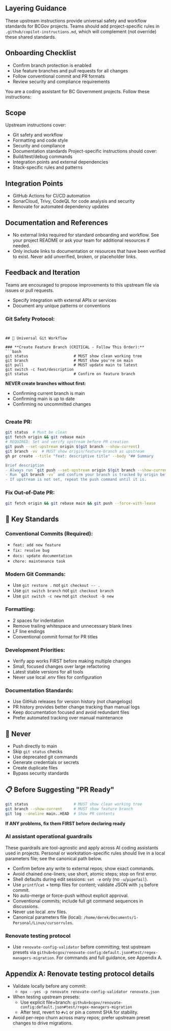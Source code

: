 
<!--
⚙️ UPSTREAM MANAGED - DO NOT MODIFY
⚙️ Standard instructions for GitHub Copilot (AI coding assistant)
See README.md for VS Code settings usage.
-->

## Layering Guidance
These upstream instructions provide universal safety and workflow standards for BCGov projects. Teams should add project-specific rules in `.github/copilot-instructions.md`, which will complement (not override) these shared standards.

## Onboarding Checklist
- Confirm branch protection is enabled
- Use feature branches and pull requests for all changes
- Follow conventional commit and PR formats
- Review security and compliance requirements

You are a coding assistant for BC Government projects. Follow these instructions:

## Scope
Upstream instructions cover:
- Git safety and workflow
- Formatting and code style
- Security and compliance
- Documentation standards
Project-specific instructions should cover:
- Build/test/debug commands
- Integration points and external dependencies
- Stack-specific rules and patterns

## Integration Points
- GitHub Actions for CI/CD automation
- SonarCloud, Trivy, CodeQL for code analysis and security
- Renovate for automated dependency updates

## Documentation and References
- No external links required for standard onboarding and workflow. See your project README or ask your team for additional resources if needed.
- Only include links to documentation or resources that have been verified to exist. Never add unverified, broken, or placeholder links.

## Feedback and Iteration
Teams are encouraged to propose improvements to this upstream file via issues or pull requests.
- Specify integration with external APIs or services
- Document any unique patterns or conventions

### **Git Safety Protocol:**
```


## 🔄 Universal Git Workflow

### **Create Feature Branch (CRITICAL - Follow This Order):**
```bash
git status                    # MUST show clean working tree
git branch                    # MUST show you're on main
git pull                      # MUST update main to latest
git switch -c feat/description
git status                    # Confirm on feature branch
```

**NEVER create branches without first:**
- Confirming current branch is main
- Confirming main is up to date
- Confirming no uncommitted changes
```
```

### **Create PR:**
```bash
git status  # Must be clean
git fetch origin && git rebase main
# REQUIRED: Set and verify upstream before PR creation
git push --set-upstream origin $(git branch --show-current)
git branch -vv  # MUST show origin/feature-branch as upstream
gh pr create --title "feat: descriptive title" --body "## Summary

Brief description
- Always run `git push --set-upstream origin $(git branch --show-current)` after creating or rebasing a feature branch.
- Run `git branch -vv` and confirm your branch is tracked by origin before creating a PR or pushing further changes.
- If upstream is not set, repeat the push command until it is.
```

### **Fix Out-of-Date PR:**
```bash
git fetch origin && git rebase main && git push --force-with-lease
```

## 🚀 Key Standards

### **Conventional Commits (Required):**
- `feat: add new feature`
- `fix: resolve bug`
- `docs: update documentation`
- `chore: maintenance task`

### **Modern Git Commands:**
- Use `git restore .` not `git checkout -- .`
- Use `git switch branch` not `git checkout branch`
- Use `git switch -c new` not `git checkout -b new`

### **Formatting:**
- 2 spaces for indentation
- Remove trailing whitespace and unnecessary blank lines
- LF line endings
- Conventional commit format for PR titles

### **Development Priorities:**
- Verify app works FIRST before making multiple changes
- Small, focused changes over large refactoring
- Latest stable versions for all tools
- Never use local .env files for configuration

### **Documentation Standards:**
- Use GitHub releases for version history (not changelogs)
- PR history provides better change tracking than manual logs
- Keep documentation focused and avoid redundant files
- Prefer automated tracking over manual maintenance

## 🚫 Never

- Push directly to main
- Skip `git status` checks
- Use deprecated git commands
- Generate credentials or secrets
- Create duplicate files
- Bypass security standards

## 📋 Before Suggesting "PR Ready"

```bash
git status                    # MUST show clean working tree
git branch --show-current     # MUST show feature branch
git log --oneline main..HEAD  # Show PR contents
```

**If ANY problems, fix them FIRST before declaring ready**

### AI assistant operational guardrails

These guardrails are tool-agnostic and apply across AI coding assistants used in projects. Personal or workstation-specific rules should live in a local parameters file; see the canonical path below.

- Confirm before any write to external repos; show exact commands.
- Avoid chained one-liners; use short, atomic steps; stop on first error.
- Shell defaults during edit sessions: `set -e` only (no `-u`/`pipefail`).
- Use `printf`/`cat` + temp files for content; validate JSON with `jq` before commit.
- No auto-merge or force-push without explicit approval.
- Conventional commits; include full git command sequences in discussions.
- Never use local .env files.
- Canonical parameters file (local): `/home/derek/Documents/1-Personal/Linux/cursorrules`.

### Renovate testing protocol

- Use `renovate-config-validator` before committing; test upstream presets via `github>bcgov/renovate-config:default.json#test/regex-managers-migration`. For commands and full guidance, see Appendix A.

## Appendix A: Renovate testing protocol details

- Validate locally before any commit:
  - `npx --yes -p renovate renovate-config-validator renovate.json`
- When testing upstream presets:
  - Use explicit file+branch: `github>bcgov/renovate-config:default.json#test/regex-managers-migration`
  - After test, revert to `#v1` or pin a commit SHA for stability.
- Avoid per-repo churn across many repos; prefer upstream preset changes to drive migrations.
